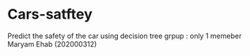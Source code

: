 # Cars-satftey
Predict the safety of the car using decision tree 
grpup : only 1 memeber 
Maryam Ehab (202000312)
